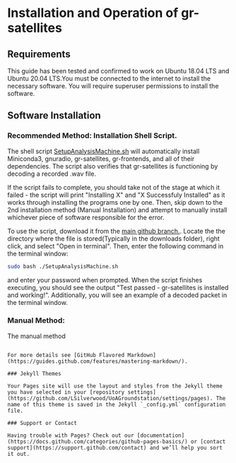 # Installation and Operation of gr-satellites

## Requirements
This guide has been tested and confirmed to work on Ubuntu 18.04 LTS and Ubuntu 20.04 LTS.You must be connected to the internet to install the necessary software. You will require superuser permissions to install the software.


## Software Installation

### Recommended Method: Installation Shell Script.

The shell script [SetupAnalysisMachine.sh](https://github.com/LSilverwood/UoAGroundstation/blob/main/SetupAnalysisMachine.sh) will automatically install Miniconda3, gnuradio, gr-satellites, gr-frontends, and all of their dependencies. The script also verifies that gr-satellites is functioning by decoding a recorded .wav file.

If the script fails to complete, you should take not of the stage at which it failed - the script will print "Installing X" and "X Successfuly Installed" as it works through installing the programs one by one. Then, skip down to the 2nd installation method (Manual Installation) and attempt to manually install whichever piece of software responsible for the error.

To use the script, download it from the [main github branch.](https://raw.githubusercontent.com/LSilverwood/UoAGroundstation/main/SetupAnalysisMachine.sh). Locate the the directory where the file is stored(Typically in the downloads folder), right click, and select "Open in terminal".
Then, enter the following command in the terminal window:
```bash
sudo bash ./SetupAnalysisMachine.sh
```
and enter your password when prompted. When the script finishes executing, you should see the output "Test passed - gr-satellites is installed and working!". Additionally, you will see an example of a decoded packet in the terminal window. 

### Manual Method: 

The manual method 
```

For more details see [GitHub Flavored Markdown](https://guides.github.com/features/mastering-markdown/).

### Jekyll Themes

Your Pages site will use the layout and styles from the Jekyll theme you have selected in your [repository settings](https://github.com/LSilverwood/UoAGroundstation/settings/pages). The name of this theme is saved in the Jekyll `_config.yml` configuration file.

### Support or Contact

Having trouble with Pages? Check out our [documentation](https://docs.github.com/categories/github-pages-basics/) or [contact support](https://support.github.com/contact) and we’ll help you sort it out.
